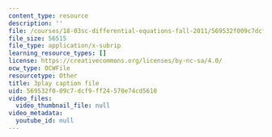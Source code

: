 ```yaml
---
content_type: resource
description: ''
file: /courses/18-03sc-differential-equations-fall-2011/569532f009c7dcf9ff24570e74cd5610_xWa5_OXI6VM.srt
file_size: 56515
file_type: application/x-subrip
learning_resource_types: []
license: https://creativecommons.org/licenses/by-nc-sa/4.0/
ocw_type: OCWFile
resourcetype: Other
title: 3play caption file
uid: 569532f0-09c7-dcf9-ff24-570e74cd5610
video_files:
  video_thumbnail_file: null
video_metadata:
  youtube_id: null
---
```

